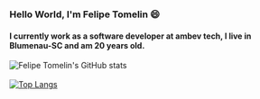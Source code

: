 

### Hello World, I'm Felipe Tomelin 😄

#### I currently work as a software developer at ambev tech, I live in Blumenau-SC and am 20 years old.

![Felipe Tomelin's GitHub stats](https://github-readme-stats.vercel.app/api?username=felipetomelin&show_icons=true&theme=ocean_dark)
<br></br>
[![Top Langs](https://github-readme-stats.vercel.app/api/top-langs/?username=felipetomelin&layout=compact&theme=ocean_dark)](https://github.com/felipetomelin/github-readme-stats)

<!-- ## My Skills

<img align="center" alt="c#" height="70" width="70" style="max-width:100%;" src="https://cdn.jsdelivr.net/gh/devicons/devicon/icons/csharp/csharp-original.svg" /> -->

